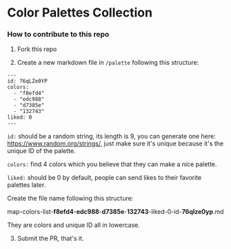 # Color Palettes Collection

### How to contribute to this repo

1. Fork this repo

2. Create a new markdown file in `/palette` following this structure:

```
---
id: 76qLZe0YP
colors:
  - "f8efd4"
  - "edc988"
  - "d7385e"
  - "132743"
liked: 0
---
```

`id:` should be a random string, its length is 9, you can generate one here: https://www.random.org/strings/, just make sure it's unique because it's the unique ID of the palette.

`colors:` find 4 colors which you believe that they can make a nice palette.

`liked:` should be 0 by default, people can send likes to their favorite palettes later.

Create the file name following this structure:

map-colors-list-**f8efd4**-**edc988**-**d7385e**-**132743**-liked-0-id-**76qlze0yp**.md

They are colors and unique ID all in lowercase.

3. Submit the PR, that's it.
